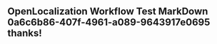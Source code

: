 <properties
ms.topic="hero-topic"
ms.test1="hero-topic"
ms.test2="test"/>

## OpenLocalization Workflow Test MarkDown 0a6c6b86-407f-4961-a089-9643917e0695 thanks!
